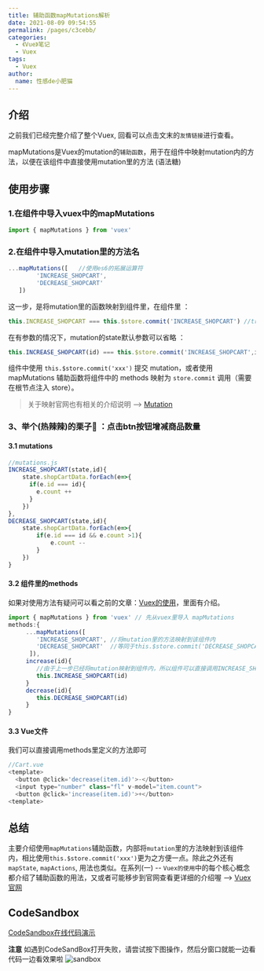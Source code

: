 ```yaml
---
title: 辅助函数mapMutations解析
date: 2021-08-09 09:54:55
permalink: /pages/c3cebb/
categories:
  - 《Vue》笔记
  - Vuex
tags:
  - Vuex
author:
  name: 性感de小肥猫
---
```


## 介绍
之前我们已经完整介绍了整个Vuex, 回看可以点击文末的`友情链接`进行查看。

mapMutations是Vuex的mutation的`辅助函数`，用于在组件中映射mutation内的方法，以便在该组件中直接使用mutation里的方法 (语法糖)
## 使用步骤
### 1.在组件中导入vuex中的mapMutations
```js
import { mapMutations } from 'vuex'
```
### 2.在组件中导入mutation里的方法名
```js
...mapMutations([   //使用es6的拓展运算符
        'INCREASE_SHOPCART',   
        'DECREASE_SHOPCART'   
   ]) 
```
这一步，是将mutation里的函数映射到组件里，在组件里 ：
```js
this.INCREASE_SHOPCART === this.$store.commit('INCREASE_SHOPCART') //true
```
在有参数的情况下，mutation的state默认参数可以省略 ：
```js
this.INCREASE_SHOPCART(id) === this.$store.commit('INCREASE_SHOPCART',id) //true
```

组件中使用 `this.$store.commit('xxx')` 提交 mutation，或者使用 mapMutations 辅助函数将组件中的 methods 映射为 `store.commit` 调用（需要在根节点注入 store）。
> 关于映射官网也有相关的介绍说明 --> [Mutation](https://vuex.vuejs.org/zh/guide/mutations.html)
### 3、举个(热辣辣)的栗子🌰 ：点击btn按钮增减商品数量
#### 3.1 mutations

```js
//mutations.js
INCREASE_SHOPCART(state,id){
    state.shopCartData.forEach(e=>{
      if(e.id === id){
        e.count ++
      }
    })
},
DECREASE_SHOPCART(state,id){
    state.shopCartData.forEach(e=>{
        if(e.id === id && e.count >1){
            e.count --
        }
    })
}
```
#### 3.2 组件里的methods
如果对使用方法有疑问可以看之前的文章：[Vuex的使用](url)，里面有介绍。

```js
import { mapMutations } from 'vuex' // 先从vuex里导入 mapMutations
methods:{
     ...mapMutations([  
        'INCREASE_SHOPCART', //将mutation里的方法映射到该组件内
        'DECREASE_SHOPCART'  //等同于this.$store.commit('DECREASE_SHOPCART')  
      ]),
     increase(id){
        //由于上一步已经将mutation映射到组件内，所以组件可以直接调用INCREASE_SHOPCART  
        this.INCREASE_SHOPCART(id)
     }
     decrease(id){
        this.DECREASE_SHOPCART(id)
     }
}
```
#### 3.3 Vue文件
我们可以直接调用methods里定义的方法即可

```js
//Cart.vue 
<template>
  <button @click='decrease(item.id)'>-</button>
  <input type="number" class="fl" v-model="item.count">
  <button @click='increase(item.id)'>+</button>
<template>
```
## 总结
主要介绍使用`mapMutations`辅助函数，内部将`mutation`里的方法映射到该组件内，相比使用`this.$store.commit('xxx')`更为之方便一点。除此之外还有`mapState`, `mapActions`, 用法也类似。在系列(一) -- `Vuex的使用`中的每个核心概念都介绍了辅助函数的用法，又或者可能移步到官网查看更详细的介绍喔 --> [Vuex官网](https://vuex.vuejs.org/zh/)

## CodeSandbox
[ CodeSandbox在线代码演示](https://codesandbox.io/s/eager-rain-yvitg?file=/src/components/HelloWorld.vue)

**注意** 如遇到CodeSandBox打开失败，请尝试按下图操作，然后分窗口就能一边看代码一边看效果啦
![sandbox](https://cdn.jsdelivr.net/gh/zchaoGe/image-hosting@master/vuex/sandbox.png)

